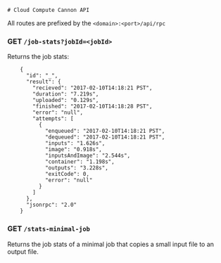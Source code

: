 	# Cloud Compute Cannon API

All routes are prefixed by the `<domain>:<port>/api/rpc`

### GET `/job-stats?jobId=<jobId>`

Returns the job stats:

```
	{
	  "id": "_",
	  "result": {
	    "recieved": "2017-02-10T14:18:21 PST",
	    "duration": "7.219s",
	    "uploaded": "0.129s",
	    "finished": "2017-02-10T14:18:28 PST",
	    "error": "null",
	    "attempts": [
	      {
	        "enqueued": "2017-02-10T14:18:21 PST",
	        "dequeued": "2017-02-10T14:18:21 PST",
	        "inputs": "1.626s",
	        "image": "0.918s",
	        "inputsAndImage": "2.544s",
	        "container": "1.198s",
	        "outputs": "3.228s",
	        "exitCode": 0,
	        "error": "null"
	      }
	    ]
	  },
	  "jsonrpc": "2.0"
	}
```

### GET `/stats-minimal-job`

Returns the job stats of a minimal job that copies a small input file to an output file.

